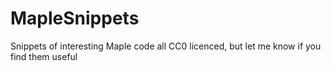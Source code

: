 # MapleSnippets
Snippets of interesting Maple code all CC0 licenced, but let me know if you find them useful
